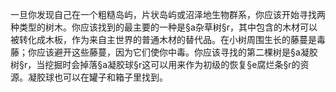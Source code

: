 一旦你发现自己在一个粗糙岛屿，片状岛屿或沼泽地生物群系，你应该开始寻找两种类型的树木。你应该找到的最主要的一种是§a杂草树§r，其中包含的木材可以被转化成木板，作为来自主世界的普通木材的替代品。在小树周围生长的藤蔓是毒藤；你应该避开这些藤蔓，因为它们使你中毒。你应该寻找的第二棵树是§a凝胶树§r，当挖掘时会掉落§a凝胶球§r这可以用来作为初级的恢复§e腐烂条§r的资源。凝胶球也可以在罐子和箱子里找到。